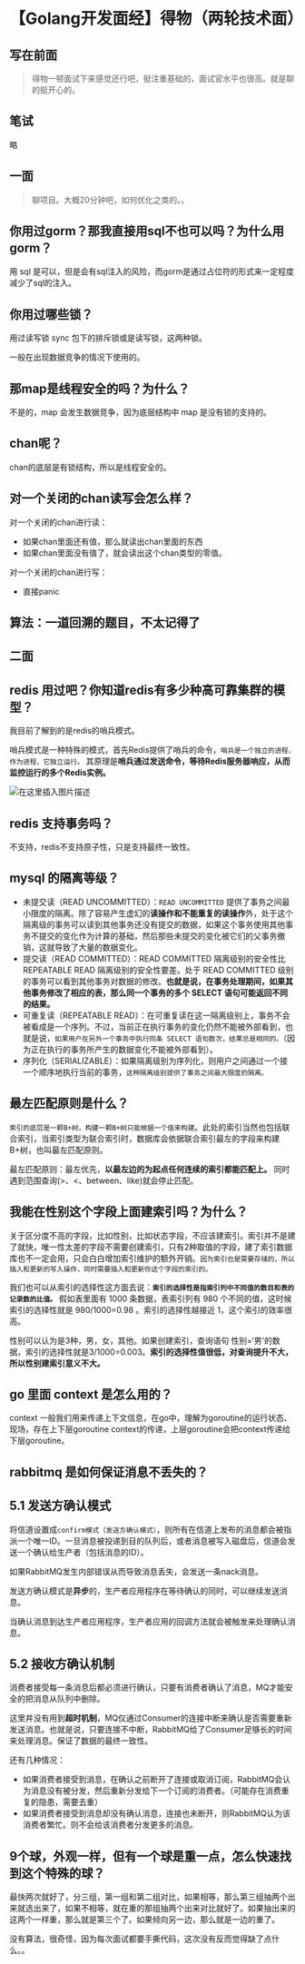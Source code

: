 # 【Golang开发面经】得物（两轮技术面）

## 写在前面
> 得物一顿面试下来感觉还行吧，挺注重基础的，面试官水平也很高。就是聊的挺开心的。

## 笔试
略

## 一面
> 聊项目。大概20分钟吧，如何优化之类的。。

##  你用过gorm？那我直接用sql不也可以吗？为什么用gorm？

用 sql 是可以，但是会有sql注入的风险，而gorm是通过占位符的形式来一定程度减少了sql的注入。

##  你用过哪些锁？

用过读写锁 sync 包下的排斥锁或是读写锁，这两种锁。

一般在出现数据竞争的情况下使用的。

##  那map是线程安全的吗？为什么？
不是的，map 会发生数据竞争，因为底层结构中 map 是没有锁的支持的。

##  chan呢？

chan的底层是有锁结构，所以是线程安全的。

##  对一个关闭的chan读写会怎么样？
对一个关闭的chan进行读：
- 如果chan里面还有值，那么就读出chan里面的东西
- 如果chan里面没有值了，就会读出这个chan类型的零值。

对一个关闭的chan进行写：
- 直接panic

##  算法：一道回溯的题目，不太记得了

## 二面
##  redis 用过吧？你知道redis有多少种高可靠集群的模型？
我目前了解到的是redis的哨兵模式。

哨兵模式是一种特殊的模式，首先Redis提供了哨兵的命令，`哨兵是一个独立的进程，作为进程，它独立运行。` 其原理是**哨兵通过发送命令，等待Redis服务器响应，从而监控运行的多个Redis实例。**

![在这里插入图片描述](https://img-blog.csdnimg.cn/6e947219cc294642b23475ee732c63f1.png)

##  redis 支持事务吗？

不支持，redis不支持原子性，只是支持最终一致性。

##  mysql 的隔离等级？
- 未提交读（READ UNCOMMITTED）：`READ UNCOMMITTED` 提供了事务之间最小限度的隔离。除了容易产生虚幻的**读操作和不能重复的读操作**外，处于这个隔离级的事务可以读到其他事务还没有提交的数据，如果这个事务使用其他事务不提交的变化作为计算的基础，然后那些未提交的变化被它们的父事务撤销，这就导致了大量的数据变化。
- 提交读（READ COMMITTED）：READ COMMITTED 隔离级别的安全性比 REPEATABLE READ 隔离级别的安全性要差。处于 READ COMMITTED 级别的事务可以看到其他事务对数据的修改。**也就是说，在事务处理期间，如果其他事务修改了相应的表，那么同一个事务的多个 SELECT 语句可能返回不同的结果。**
- 可重复读（REPEATABLE READ）：在可重复读在这一隔离级别上，事务不会被看成是一个序列。不过，当前正在执行事务的变化仍然不能被外部看到，也就是说，`如果用户在另外一个事务中执行同条 SELECT 语句数次，结果总是相同的。`（因为正在执行的事务所产生的数据变化不能被外部看到）。
- 序列化（SERIALIZABLE）：如果隔离级别为序列化，则用户之间通过一个接一个顺序地执行当前的事务，`这种隔离级别提供了事务之间最大限度的隔离。`

##  最左匹配原则是什么？
`索引的底层是一颗B+树，构建一颗B+树只能根据一个值来构建`。此处的索引当然也包括联合索引，当索引类型为联合索引时，数据库会依据联合索引最左的字段来构建B+树，也叫最左匹配原则。

最左匹配原则：最左优先，**以最左边的为起点任何连续的索引都能匹配上。** 同时遇到范围查询(>、<、between、like)就会停止匹配。

##  我能在性别这个字段上面建索引吗？为什么？
关于区分度不高的字段，比如性别，比如状态字段，不应该建索引。索引并不是建了就快，唯一性太差的字段不需要创建索引，只有2种取值的字段，建了索引数据库也不一定会用，只会白白增加索引维护的额外开销。`因为索引也是需要存储的，所以插入和更新的写入操作，同时需要插入和更新你这个字段的索引的。`

我们也可以从索引的选择性这方面去说：**`索引的选择性是指索引列中不同值的数目和表的记录数的比值。`** 假如表里面有 1000 条数据，表索引列有 980 个不同的值，这时候索引的选择性就是 980/1000=0.98 。索引的选择性越接近 1，这个索引的效率很高。

性别可以认为是3种，男，女，其他。如果创建索引，查询语句 性别=‘男'的数据，索引的选择性就是3/1000=0.003。**索引的选择性值很低，对查询提升不大，所以性别建索引意义不大。**

##  go 里面 context 是怎么用的？
context 一般我们用来传递上下文信息，在go中，理解为goroutine的运行状态、现场，存在上下层goroutine context的传递，上层goroutine会把context传递给下层goroutine。

##  rabbitmq 是如何保证消息不丢失的？
##  5.1 发送方确认模式

将信道设置成`confirm模式（发送方确认模式）`，则所有在信道上发布的消息都会被指派一个唯一ID。一旦消息被投递到目的队列后，或者消息被写入磁盘后，信道会发送一个确认给生产者（包括消息的ID）。

如果RabbitMQ发生内部错误从而导致消息丢失，会发送一条nack消息。

发送方确认模式是**异步**的，生产者应用程序在等待确认的同时，可以继续发送消息。

当确认消息到达生产者应用程序，生产者应用的回调方法就会被触发来处理确认消息。

##  5.2 接收方确认机制
消费者接受每一条消息后都必须进行确认，只要有消费者确认了消息，MQ才能安全的把消息从队列中删除。

这里并没有用到**超时机制**，MQ仅通过Consumer的连接中断来确认是否需要重新发送消息。也就是说，只要连接不中断，RabbitMQ给了Consumer足够长的时间来处理消息。保证了数据的最终一致性。

还有几种情况：
- 如果消费者接受到消息，在确认之前断开了连接或取消订阅，RabbitMQ会认为消息没有被分发，然后重新分发给下一个订阅的消费者。（可能存在消费重复的隐患，需要去重）
- 如果消费者接受到消息却没有确认消息，连接也未断开，则RabbitMQ认为该消费者繁忙。则不会给该消费者分发更多的消息。


##  9个球，外观一样，但有一个球是重一点，怎么快速找到这个特殊的球？
最快两次就好了，分三组，第一组和第二组对比，如果相等，那么第三组抽两个出来就选出来了，如果不相等，就在重的那组抽两个出来对比就好了。如果抽出来的这两个一样重，那么就是第三个了。如果倾向另一边，那么就是一边的重了。

没有算法，很奇怪，因为每次面试都要手撕代码，这次没有反而觉得缺了点什么。。

